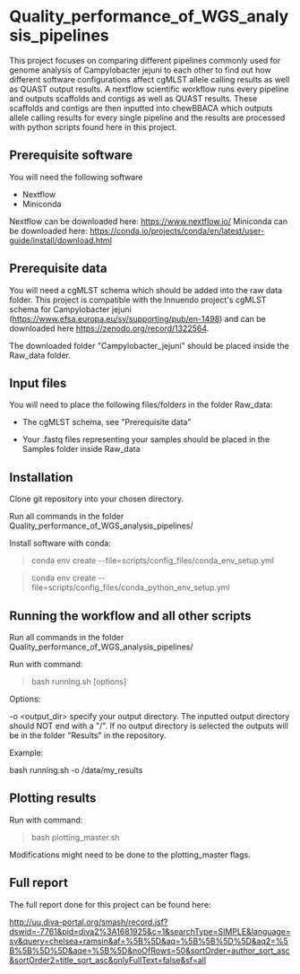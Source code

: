 # Quality_performance_of_WGS_analysis_pipelines
This project focuses on comparing different pipelines commonly used for genome analysis of Campylobacter jejuni to each other to find out how different software configurations affect cgMLST allele calling results as well as QUAST output results. A nextflow scientific workflow runs every pipeline and outputs scaffolds and contigs as well as QUAST results. These scaffolds and contigs are then inputted into chewBBACA which outputs allele calling results for every single pipeline and the results are processed with python scripts found here in this project. 

## Prerequisite software
You will need the following software

* Nextflow
* Miniconda

Nextflow can be downloaded here: https://www.nextflow.io/
Miniconda can be downloaded here: https://conda.io/projects/conda/en/latest/user-guide/install/download.html

## Prerequisite data
You will need a cgMLST schema which should be added into the raw data folder. This project is compatible with the Innuendo project's cgMLST schema for Campylobacter jejuni (https://www.efsa.europa.eu/sv/supporting/pub/en-1498) and can be downloaded here https://zenodo.org/record/1322564. 

The downloaded folder "Campylobacter_jejuni" should be placed inside the Raw_data folder.

## Input files
You will need to place the following files/folders in the folder Raw_data:

* The cgMLST schema, see "Prerequisite data"

* Your .fastq files representing your samples should be placed in the Samples folder inside Raw_data

## Installation
Clone git repository into your chosen directory.

Run all commands in the folder Quality_performance_of_WGS_analysis_pipelines/

Install software with conda:
> conda env create --file=scripts/config_files/conda_env_setup.yml

> conda env create --file=scripts/config_files/conda_python_env_setup.yml

## Running the workflow and all other scripts 

Run all commands in the folder Quality_performance_of_WGS_analysis_pipelines/

Run with command:
> bash running.sh [options]

Options:

-o <output_dir>
  specify your output directory. The inputted output directory should NOT end with a "/". If no output directory is selected the outputs will be in the folder "Results" in the repository.
  
Example:

bash running.sh -o /data/my_results

## Plotting results
Run with command:
> bash plotting_master.sh

Modifications might need to be done to the plotting_master flags. 

## Full report
The full report done for this project can be found here:

http://uu.diva-portal.org/smash/record.jsf?dswid=-7761&pid=diva2%3A1681925&c=1&searchType=SIMPLE&language=sv&query=chelsea+ramsin&af=%5B%5D&aq=%5B%5B%5D%5D&aq2=%5B%5B%5D%5D&aqe=%5B%5D&noOfRows=50&sortOrder=author_sort_asc&sortOrder2=title_sort_asc&onlyFullText=false&sf=all

